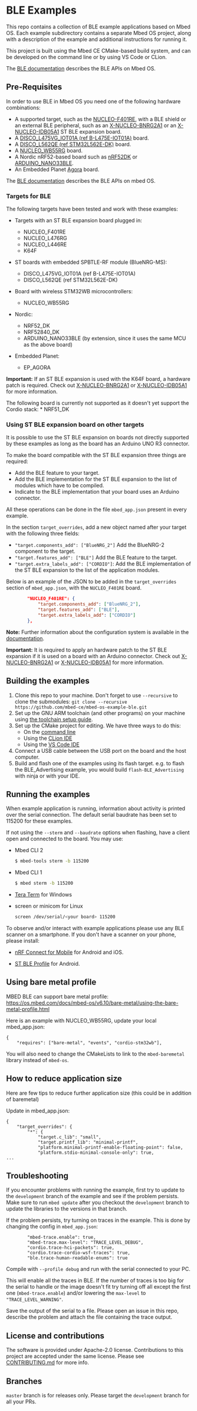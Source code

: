 # BLE Examples

This repo contains a collection of BLE example applications based on Mbed OS. Each example subdirectory contains a separate Mbed OS project, along with a description of the example and additional instructions for running it.

This project is built using the Mbed CE CMake-based build system, and can be developed on the command line or by using VS Code or CLion.

The [BLE documentation](https://os.mbed.com/docs/latest/reference/bluetooth.html) describes the BLE APIs on Mbed OS.

## Pre-Requisites

In order to use BLE in Mbed OS you need one of the following hardware combinations:

* A supported target, such as the [NUCLEO-F401RE](https://os.mbed.com/platforms/ST-Nucleo-F401RE/), with a BLE shield or an external BLE peripheral, such as an [X-NUCLEO-BNRG2A1](https://os.mbed.com/components/X-NUCLEO-BNRG2A1/) or an [X-NUCLEO-IDB05A1](https://os.mbed.com/components/X-NUCLEO-IDB05A1/) ST BLE expansion board.
* A [DISCO_L475VG_IOT01A (ref B-L475E-IOT01A)](https://os.mbed.com/platforms/ST-Discovery-L475E-IOT01A/) board.
* A [DISCO_L562QE (ref STM32L562E-DK)](https://os.mbed.com/platforms/ST-Discovery-L562QE/) board.
* A [NUCLEO_WB55RG](https://os.mbed.com/platforms/ST-Nucleo-WB55RG/) board.
* A Nordic nRF52-based board such as [nRF52DK](https://os.mbed.com/platforms/Nordic-nRF52-DK/) or [ARDUINO_NANO33BLE](https://github.com/mbed-ce/mbed-os/wiki/MCU-Info-Page:-Arduino-Nano-33-BLE).
* An Embedded Planet [Agora](https://os.mbed.com/platforms/agora-dev/) board.

The [BLE documentation](https://os.mbed.com/docs/latest/reference/bluetooth.html) describes the BLE APIs on mbed OS.

### Targets for BLE

The following targets have been tested and work with these examples:

* Targets with an ST BLE expansion board plugged in:
    * NUCLEO_F401RE
    * NUCLEO_L476RG
    * NUCLEO_L446RE
    * K64F

* ST boards with embedded SPBTLE-RF module (BlueNRG-MS):
    * DISCO_L475VG_IOT01A (ref B-L475E-IOT01A)
    * DISCO_L562QE (ref STM32L562E-DK)

* Board with wireless STM32WB microcontrollers:
    * NUCLEO_WB55RG

* Nordic:
    * NRF52_DK
    * NRF52840_DK
    * ARDUINO_NANO33BLE (by extension, since it uses the same MCU as the above board)

* Embedded Planet:
    * EP_AGORA

**Important:** If an ST BLE expansion is used with the K64F board, a hardware patch is required. Check out [X-NUCLEO-BNRG2A1](https://github.com/ARMmbed/mbed-os/tree/master/connectivity/drivers/ble/FEATURE_BLE/COMPONENT_BlueNRG_2) or [X-NUCLEO-IDB05A1](https://os.mbed.com/components/X-NUCLEO-IDB05A1/) for more information.

The following board is currently not supported as it doesn't yet support the Cordio stack:
    * NRF51_DK

### Using ST BLE expansion board on other targets

It is possible to use the ST BLE expansion on boards not directly supported by these examples as long as the board has an Arduino UNO R3 connector.

To make the board compatible with the ST BLE expansion three things are required:
* Add the BLE feature to your target.
* Add the BLE implementation for the ST BLE expansion to the list of modules which have to be compiled.
* Indicate to the BLE implementation that your board uses an Arduino connector.

All these operations can be done in the file `mbed_app.json` present in every example.

In the section `target_overrides`, add a new object named after your target with the following three fields:
* `"target.components_add": ["BlueNRG_2"]` Add the BlueNRG-2 component to the target.
* `"target.features_add": ["BLE"]` Add the BLE feature to the target.
* `"target.extra_labels_add": ["CORDIO"]`: Add the BLE implementation of the ST BLE expansion to the list of the application modules.

Below is an example of the JSON to be added in the `target_overrides` section of `mbed_app.json`, with the `NUCLEO_F401RE` board.

```json
        "NUCLEO_F401RE": {
            "target.components_add": ["BlueNRG_2"],
            "target.features_add": ["BLE"],
            "target.extra_labels_add": ["CORDIO"]
        },
```

**Note:** Further information about the configuration system is available in the [documentation](https://os.mbed.com/docs/latest/reference/configuration.html).

**Important:** It is required to apply an hardware patch to the ST BLE expansion if it is used on a board with an Arduino connector. Check out [X-NUCLEO-BNRG2A1](https://github.com/ARMmbed/mbed-os/tree/master/connectivity/drivers/ble/FEATURE_BLE/COMPONENT_BlueNRG_2) or [X-NUCLEO-IDB05A1](https://os.mbed.com/components/X-NUCLEO-IDB05A1/) for more information.


## Building the examples

1. Clone this repo to your machine.  Don't forget to use `--recursive` to clone the submodules: `git clone --recursive https://github.com/mbed-ce/mbed-os-example-ble.git`
2. Set up the GNU ARM toolchain (and other programs) on your machine using [the toolchain setup guide](https://github.com/mbed-ce/mbed-os/wiki/Toolchain-Setup-Guide).
3. Set up the CMake project for editing.  We have three ways to do this:
    - On the [command line](https://github.com/mbed-ce/mbed-os/wiki/Project-Setup:-Command-Line)
    - Using the [CLion IDE](https://github.com/mbed-ce/mbed-os/wiki/Project-Setup:-CLion)
    - Using the [VS Code IDE](https://github.com/mbed-ce/mbed-os/wiki/Project-Setup:-VS-Code)
4. Connect a USB cable between the USB port on the board and the host computer.
5. Build and flash one of the examples using its flash target.  e.g. to flash the BLE_Advertising example, you would build `flash-BLE_Advertising` with ninja or with your IDE.

## Running the examples

When example application is running, information about activity is printed over the serial connection.
The default serial baudrate has been set to 115200 for these examples.

If not using the `--sterm` and `--baudrate` options when flashing, have a client 
open and connected to the board. You may use:

- Mbed CLI 2 
    ```bash
    $ mbed-tools sterm -b 115200
    ```

- Mbed CLI 1
    ```bash
    $ mbed sterm -b 115200
    ```

- [Tera Term](https://ttssh2.osdn.jp/index.html.en) for Windows

- screen or minicom for Linux
    ```bash
    screen /dev/serial/<your board> 115200
    ```

To observe and/or interact with example applications please use any BLE scanner on a smartphone.
If you don't have a scanner on your phone, please install:

- [nRF Connect for Mobile](https://play.google.com/store/apps/details?id=no.nordicsemi.android.mcp) for Android and iOS.

- [ST BLE Profile](https://play.google.com/store/apps/details?id=com.stm.bluetoothlevalidation) for Android.


## Using bare metal profile

MBED BLE can support bare metal profile: https://os.mbed.com/docs/mbed-os/v6.10/bare-metal/using-the-bare-metal-profile.html


Here is an example with NUCLEO_WB55RG, update your local mbed_app.json:
```
{
    "requires": ["bare-metal", "events", "cordio-stm32wb"],
```

You will also need to change the CMakeLists to link to the `mbed-baremetal` library instead of `mbed-os`.

## How to reduce application size

Here are few tips to reduce further application size (this could be in addition of baremetal)

Update in mbed_app.json:

```
{
    "target_overrides": {
        "*": {
            "target.c_lib": "small",
            "target.printf_lib": "minimal-printf",
            "platform.minimal-printf-enable-floating-point": false,
            "platform.stdio-minimal-console-only": true,
...
```


## Troubleshooting

If you encounter problems with running the example, first try to update to the `development` branch of the example and
see if the problem persists. Make sure to run `mbed update` after you checkout the `development` branch to update the
libraries to the versions in that branch.

If the problem persists, try turning on traces in the example. This is done by changing the config in `mbed_app.json`:

```
		"mbed-trace.enable": true,
		"mbed-trace.max-level": "TRACE_LEVEL_DEBUG",
		"cordio.trace-hci-packets": true,
		"cordio.trace-cordio-wsf-traces": true,
		"ble.trace-human-readable-enums": true
```

Compile with `--profile debug` and run with the serial connected to your PC.

This will enable all the traces in BLE. If the number of traces is too big for the serial to handle or the image
doesn't fit try turning off all except the first one (`mbed-trace.enable`) and/or lowering the `max-level` to
`"TRACE_LEVEL_WARNING"`.

Save the output of the serial to a file. Please open an issue in this repo, describe the problem and attach the file
containing the trace output.

## License and contributions

The software is provided under Apache-2.0 license. Contributions to this project are accepted under the same license. Please see [CONTRIBUTING.md](./CONTRIBUTING.md) for more info.

## Branches

`master` branch is for releases only. Please target the `development` branch for all your PRs.
